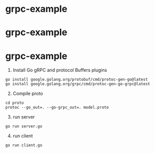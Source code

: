 # grpc-example

# grpc-example

# grpc-example

1. Install Go gRPC and protocol Buffers plugins

```shell
go install google.golang.org/protobuf/cmd/protoc-gen-go@latest
go install google.golang.org/grpc/cmd/protoc-gen-go-grpc@latest
```

2. Compile proto

```shell
cd proto
protoc --go_out=. --go-grpc_out=. model.proto
```

3. run server

```shell
go run server.go
```

4. run client

```shell
go run client.go
```

